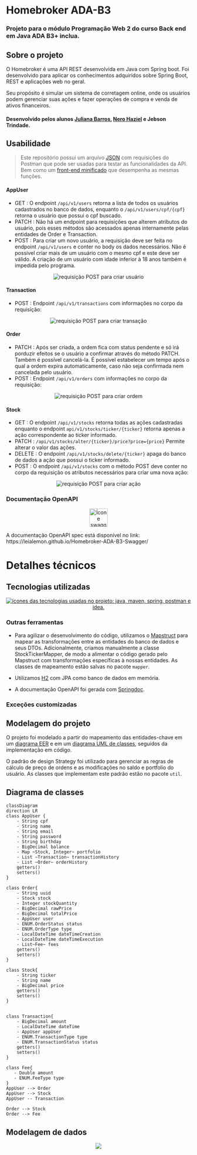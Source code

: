 # Homebroker ADA-B3
### Projeto para o módulo Programação Web 2 do curso Back end em Java ADA B3+ inclua.

## Sobre o projeto

O Homebroker é uma API REST desenvolvida em Java com Spring boot. Foi desenvolvido para aplicar os conhecimentos adquiridos sobre Spring Boot, REST e aplicações web no geral.

Seu propósito é simular um sistema de corretagem online, onde os usuários podem gerenciar suas ações e fazer operações de compra e venda de ativos financeiros.

#### Desenvolvido pelos alunos [Juliana Barros](https://github.com/leialemon), [Nero Haziel](https://github.com/HepoHB) e Jebson Trindade.

## Usabilidade

> Este repositório possui um arquivo [JSON](Homebroker.postman_collection.json) com requisições do Postman que pode ser usadas para testar as funcionalidades da API. Bem como um [front-end minificado](miniFront) que desempenha as mesmas funções.

#### AppUser
- GET : O endpoint `/api/v1/users` retorna a lista de todos os usuários cadastrados no banco de dados, enquanto o `/api/v1/users/cpf/{cpf}` retorna o usuário que possui o cpf buscado.
- PATCH : Não há um endpoint para requisições que alterem atributos do usuário, pois esses métodos são acessados apenas internamente pelas entidades de Order e Transaction.
- POST : Para criar um novo usuário, a requisição deve ser feita no endpoint `/api/v1/users` e conter no body os dados necessários. Não é possível criar mais de um usuário com o mesmo cpf e este deve ser válido. A criação de um usuário com idade inferior à 18 anos também é impedida pelo programa.

<p align="center">
    <img src="README-contents/postUser.png" alt="requisição POST para criar usuário">
</p>

#### Transaction
- POST : Endpoint `/api/v1/transactions` com informações no corpo da requisição:

<p align="center">
    <img src="README-contents/postTransaction.png" alt="requisição POST para criar transação">
</p>

#### Order
- PATCH : Após ser criada, a ordem fica com status pendente e só irá porduzir efeitos se o usuário a confirmar através do método PATCH. Também é possível cancelá-la. É possível estabelecer um tempo após o qual a ordem expira automaticamente, caso não seja confirmada nem cancelada pelo usuário.
- POST : Endpoint `/api/v1/orders` com informações no corpo da requisição:

<p align="center">
    <img src="README-contents/postOrder.png" alt="requisição POST para criar ordem">
</p>

#### Stock
- GET : O endpoint `/api/v1/stocks` retorna todas as ações cadastradas enquanto o endpoint `api/v1/stocks/ticker/{ticker}` retorna apenas a ação correspondente ao ticker informado.
- PATCH : `/api/v1/stocks/alter/{ticker}/price?price={price}` Permite alterar o valor das ações.
- DELETE : O endpoint `/api/v1/stocks/delete/{ticker}` apaga do banco de dados a ação que possui o ticker informado.
- POST : O endpoint `/api/v1/stocks` com o método POST deve conter no corpo da requisição os atributos necessários para criar uma nova ação:

<p align="center">
    <img src="README-contents/postStock.png" alt="requisição POST para criar ação">
</p>

### Documentação OpenAPI 
<p align="center">
<img  width="50" height="50" src="./README-contents/swagger.png" alt="Ícone swagger"> 
</p>
<p> A documentação OpenAPI spec está disponível no link: https://leialemon.github.io/Homebroker-ADA-B3-Swagger/</p>


# Detalhes técnicos

## Tecnologias utilizadas
<p align="center">
    <a href="https://skillicons.dev">
        <img src="https://skillicons.dev/icons?i=java,maven,spring,hibernate,postman,idea" alt="ícones das tecnologias usadas no projeto: java, maven, spring, postman e idea.">
    </a>
</p>

### Outras ferramentas

- Para agilizar o desenvolvimento do código, utilizamos o [Mapstruct](https://mapstruct.org/) para mapear as transformações entre as entidades do banco de dados e seus DTOs. Adicionalmente, criamos manualmente a classe StockTickerMapper, de modo a alimentar o código gerado pelo Mapstruct com transformações específicas à nossas entidades. As classes de mapeamento estão salvas no pacote `mapper`.

- Utilizamos [H2](https://www.h2database.com/html/main.html) com JPA como banco de dados em memória.

- A documentação OpenAPI foi gerada com [Springdoc](https://springdoc.org/).

### Exceções customizadas



## Modelagem do projeto

O projeto foi modelado a partir do mapeamento das entidades-chave em um [diagrama EER](https://github.com/leialemon/Ada-Homebroker?tab=readme-ov-file#modelagem-de-dados) e em um [diagrama UML de classes](https://github.com/leialemon/Ada-Homebroker/blob/main/README.md#diagrama-de-classes), seguidos da implementação em código.

O padrão de design Strategy foi utilizado para gerenciar as regras de cálculo de preço de ordens e as modificações no saldo e portfolio do usuário. As classes que implementam este padrão estão no pacote `util`.

## Diagrama de classes 

```mermaid
classDiagram
direction LR
class AppUser {
    - String cpf 
    - String name
    - String email
    - String password
    - String birthday
    - BigDecimal balance
    - Map ~Stock, Integer~ portfolio
    - List ~Transaction~ transactionHistory
    - List ~Order~ orderHistory
    getters()
    setters()
}

class Order{
    - String uuid
    - Stock stock
    - Integer stockQuantity
    - BigDecimal rawPrice
    - BigDecimal totalPrice
    - AppUser user
    - ENUM.OrderStatus status
    - ENUM.OrderType type
    - LocalDateTime dateTimeCreation
    - LocalDateTime dateTimeExecution
    - List~Fee~ fees
    getters()
    setters()
}

class Stock{
    - String ticker
    - String name
    - BigDecimal price
    getters()
    setters()
}


class Transaction{
    - BigDecimal amount
    - LocalDateTime dateTime
    - AppUser appUser
    - ENUM.TransactionType type
    - ENUM.TransactionStatus status
    getters()
    setters()
}

class Fee{
   - Double amount
   - ENUM.FeeType type
}
AppUser --> Order
AppUser --> Stock
AppUser -- Transaction

Order --> Stock
Order --> Fee
```

## Modelagem de dados

<p align="center">
    <img src="README-contents/EERProjetoADAB3.png">    
</p>


